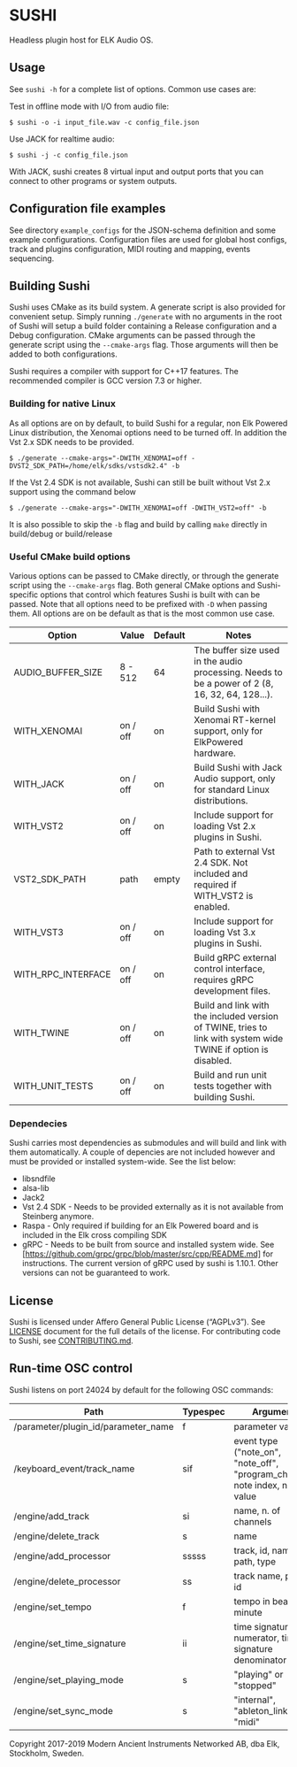 # SUSHI
Headless plugin host for ELK Audio OS.

## Usage

See `sushi -h` for a complete list of options.
Common use cases are:

Test in offline mode with I/O from audio file:

    $ sushi -o -i input_file.wav -c config_file.json

Use JACK for realtime audio:

    $ sushi -j -c config_file.json

With JACK, sushi creates 8 virtual input and output ports that you can connect to other programs or system outputs.

## Configuration file examples

See directory `example_configs` for the JSON-schema definition and some example configurations.
Configuration files are used for global host configs, track and plugins configuration, MIDI routing and mapping, events sequencing.

## Building Sushi
Sushi uses CMake as its build system. A generate script is also provided for convenient setup. Simply running `./generate` with no arguments in the root of Sushi will setup a build folder containing a Release configuration and a Debug configuration. CMake arguments can be passed through the generate script using the `--cmake-args` flag. Those arguments will then be added to both configurations.

Sushi requires a compiler with support for C++17 features. The recommended compiler is GCC version 7.3 or higher.

### Building for native Linux
As all options are on by default, to build Sushi for a regular, non Elk Powered Linux distribution, the Xenomai options need to be turned off. In addition the Vst 2.x SDK needs to be provided.

    $ ./generate --cmake-args="-DWITH_XENOMAI=off -DVST2_SDK_PATH=/home/elk/sdks/vstsdk2.4" -b

If the Vst 2.4 SDK is not available, Sushi can still be built without Vst 2.x support using the command below

    $ ./generate --cmake-args="-DWITH_XENOMAI=off -DWITH_VST2=off" -b

It is also possible to skip the `-b` flag and build by calling `make` directly in build/debug or build/release

### Useful CMake build options
Various options can be passed to CMake directly, or through the generate script using the `--cmake-args` flag. Both general CMake options and Sushi-specific options that control which features Sushi is built with can be passed. Note that all options need to be prefixed with `-D` when passing them. All options are on be default as that is the most common use case.

Option                          | Value    | Default | Notes
--------------------------------|----------|---------|------------------------------------------------------------------------------------------------------
AUDIO_BUFFER_SIZE               | 8 - 512  | 64      | The buffer size used in the audio processing. Needs to be a power of 2 (8, 16, 32, 64, 128...).
WITH_XENOMAI                    | on / off | on      | Build Sushi with Xenomai RT-kernel support, only for ElkPowered hardware.
WITH_JACK                       | on / off | on      | Build Sushi with Jack Audio support, only for standard Linux distributions.
WITH_VST2                       | on / off | on      | Include support for loading Vst 2.x plugins in Sushi.
VST2_SDK_PATH                   | path     | empty   | Path to external Vst 2.4 SDK. Not included and required if WITH_VST2 is enabled.
WITH_VST3                       | on / off | on      | Include support for loading Vst 3.x plugins in Sushi.
WITH_RPC_INTERFACE              | on / off | on      | Build gRPC external control interface, requires gRPC development files.
WITH_TWINE                      | on / off | on      | Build and link with the included version of TWINE, tries to link with system wide TWINE if option is disabled.
WITH_UNIT_TESTS                 | on / off | on      | Build and run unit tests together with building Sushi.

### Dependecies
Sushi carries most dependencies as submodules and will build and link with them automatically. A couple of depencies are not included however and must be provided or installed system-wide. See the list below:

  * libsndfile
  * alsa-lib
  * Jack2
  * Vst 2.4 SDK - Needs to be provided externally as it is not available from Steinberg anymore.
  * Raspa - Only required if building for an Elk Powered board and is included in the Elk cross compiling SDK
  * gRPC - Needs to be built from source and installed system wide. See [https://github.com/grpc/grpc/blob/master/src/cpp/README.md] for instructions. The current version of gRPC used by sushi is 1.10.1. Other versions can not be guaranteed to work.

## License

Sushi is licensed under Affero General Public License (“AGPLv3”). See [LICENSE](LICENSE.md) document for the full details of the license. For contributing code to Sushi, see [CONTRIBUTING.md](CONTRIBUTING.md).

## Run-time OSC control

Sushi listens on port 24024 by default for the following OSC commands:

Path                                   | Typespec | Arguments
---------------------------------------|----------|--------------------------------------
/parameter/plugin_id/parameter_name    |  f       | parameter value
/keyboard_event/track_name             |  sif     | event type ("note_on", "note_off", "program_change"), note index, norm. value
/engine/add_track                      |  si      | name, n. of channels
/engine/delete_track                   |  s       | name
/engine/add_processor                  |  sssss   | track, id, name, file path, type
/engine/delete_processor               |  ss      | track name, plugin id
/engine/set_tempo                      |  f       | tempo in beats per minute
/engine/set_time_signature             |  ii      | time signature numerator, time signature denominator
/engine/set_playing_mode               |  s       | "playing" or "stopped"
/engine/set_sync_mode                  |  s       | "internal", "ableton_link" or "midi"

Copyright 2017-2019 Modern Ancient Instruments Networked AB, dba Elk, Stockholm, Sweden.
